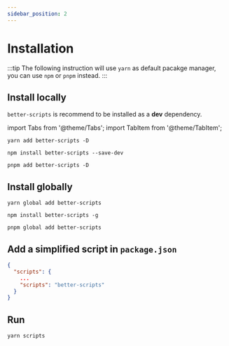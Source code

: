 ```yaml
---
sidebar_position: 2
---
```


# Installation

:::tip
The following instruction will use `yarn` as default pacakge manager, you can use `npm` or `pnpm` instead.
:::

## Install locally

`better-scripts` is recommend to be installed as a **dev** dependency.

import Tabs from '@theme/Tabs';
import TabItem from '@theme/TabItem';

<Tabs>
  <TabItem value="yarn" label="Yarn" default>

  ```shell
  yarn add better-scripts -D
  ```

  </TabItem>

  <TabItem value="npm" label="Npm">

  ```shell
  npm install better-scripts --save-dev
  ```

  </TabItem>

  <TabItem value="pnpm" label="Pnpm">

  ```shell
  pnpm add better-scripts -D
  ```

  </TabItem>
</Tabs>

## Install globally

<Tabs>
  <TabItem value="yarn" label="Yarn" default>

  ```shell
  yarn global add better-scripts
  ```

  </TabItem>

  <TabItem value="npm" label="Npm">

  ```shell
  npm install better-scripts -g
  ```

  </TabItem>

  <TabItem value="pnpm" label="Pnpm">

  ```shell
  pnpm global add better-scripts
  ```

  </TabItem>
</Tabs>

## Add a simplified script in `package.json`

```json title="package.json"
{
  "scripts": {
    ...
    "scripts": "better-scripts"
  }
}
```

## Run

```shell
yarn scripts
```
